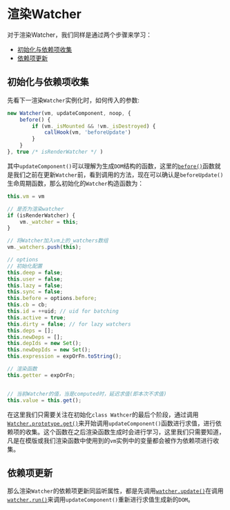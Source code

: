 # 渲染Watcher

对于渲染Watcher，我们同样是通过两个步骤来学习：

- [初始化与依赖项收集](#%e5%88%9d%e5%a7%8b%e5%8c%96%e4%b8%8e%e4%be%9d%e8%b5%96%e9%a1%b9%e6%94%b6%e9%9b%86)
- [依赖项更新](#%e4%be%9d%e8%b5%96%e9%a1%b9%e6%9b%b4%e6%96%b0)

## 初始化与依赖项收集

先看下一渲染`Watcher`实例化时，如何传入的参数:

```js
new Watcher(vm, updateComponent, noop, {
    before() {
        if (vm._isMounted && !vm._isDestroyed) {
            callHook(vm, 'beforeUpdate')
        }
    }
}, true /* isRenderWatcher */ )
```

其中`updateComponent()`可以理解为生成`DOM`结构的函数，这里的[`before()`](../../nextTick与渲染更新/README.MD#nexttick)函数就是我们之前在更新`Watcher`前，看到调用的方法，现在可以确认是`beforeUpdate()`生命周期函数，那么初始化的`Watcher`构造函数为：

```js
this.vm = vm

// 是否为渲染watcher
if (isRenderWatcher) {
    vm._watcher = this;
}

// 将Watcher加入vm上的_watchers数组
vm._watchers.push(this);

// options
// 初始化配置
this.deep = false;
this.user = false;
this.lazy = false;
this.sync = false;
this.before = options.before;
this.cb = cb;
this.id = ++uid; // uid for batching
this.active = true;
this.dirty = false; // for lazy watchers
this.deps = [];
this.newDeps = [];
this.depIds = new Set();
this.newDepIds = new Set();
this.expression = expOrFn.toString();

// 渲染函数
this.getter = expOrFn;


// 当前Watcher的值，当是computed时，延迟求值(即本次不求值)
this.value = this.get();
```

在这里我们只需要关注在初始化`class Wathcer`的最后个阶段，通过调用[`Watcher.prototype.get()`](../README.md#watcherprototypeget%e8%ae%a1%e7%ae%97watcher%e7%9a%84%e5%80%bc%e6%94%b6%e9%9b%86%e4%be%9d%e8%b5%96%e9%a1%b9)来开始调用`updateComponent()`函数进行求值，进行依赖项的收集。这个函数在之后渲染函数生成时会进行学习，这里我们只需要知道，凡是在模版或我们渲染函数中使用到的`vm`实例中的变量都会被作为依赖项进行收集。

## 依赖项更新

那么渲染`Watcher`的依赖项更新同监听属性，都是先调用[`watcher.update()`](../README.md#watcherptototypeupdate%e6%9b%b4%e6%96%b0-watcher)在调用[`watcher.run()`](../README.md#watcherprototyperun%e9%87%8d%e6%96%b0%e6%94%b6%e9%9b%86%e4%be%9d%e8%b5%96%e9%a1%b9%e5%b9%b6%e8%a7%a6%e5%8f%91%e5%9b%9e%e8%b0%83)来调用`updateComponent()`重新进行求值生成新的`DOM`。
